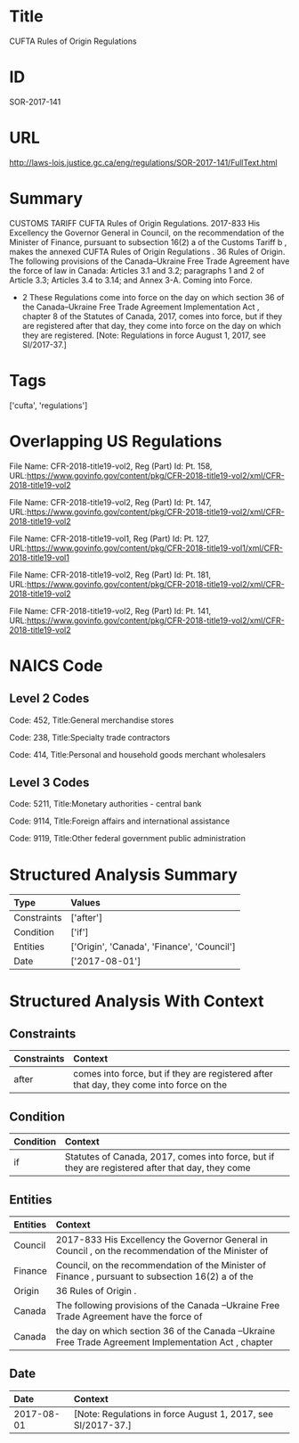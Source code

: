 # Title
CUFTA Rules of Origin Regulations


# ID
SOR-2017-141

# URL
http://laws-lois.justice.gc.ca/eng/regulations/SOR-2017-141/FullText.html


# Summary
CUSTOMS TARIFF CUFTA Rules of Origin Regulations.
2017-833 His Excellency the Governor General in Council, on the recommendation of the Minister of Finance, pursuant to subsection 16(2) a  of the  Customs Tariff b , makes the annexed  CUFTA Rules of Origin Regulations .
36 Rules of Origin.
The following provisions of the Canada–Ukraine Free Trade Agreement have the force of law in Canada: Articles 3.1 and 3.2; paragraphs 1 and 2 of Article 3.3; Articles 3.4 to 3.14; and Annex 3-A.
Coming into Force.
* 2 These Regulations come into force on the day on which section 36 of the  Canada–Ukraine Free Trade Agreement Implementation Act , chapter 8 of the Statutes of Canada, 2017, comes into force, but if they are registered after that day, they come into force on the day on which they are registered.
[Note: Regulations in force August 1, 2017,  see  SI/2017-37.] 


# Tags
['cufta', 'regulations']


# Overlapping US Regulations
File Name: CFR-2018-title19-vol2, Reg (Part) Id: Pt. 158, URL:https://www.govinfo.gov/content/pkg/CFR-2018-title19-vol2/xml/CFR-2018-title19-vol2

File Name: CFR-2018-title19-vol2, Reg (Part) Id: Pt. 147, URL:https://www.govinfo.gov/content/pkg/CFR-2018-title19-vol2/xml/CFR-2018-title19-vol2

File Name: CFR-2018-title19-vol1, Reg (Part) Id: Pt. 127, URL:https://www.govinfo.gov/content/pkg/CFR-2018-title19-vol1/xml/CFR-2018-title19-vol1

File Name: CFR-2018-title19-vol2, Reg (Part) Id: Pt. 181, URL:https://www.govinfo.gov/content/pkg/CFR-2018-title19-vol2/xml/CFR-2018-title19-vol2

File Name: CFR-2018-title19-vol2, Reg (Part) Id: Pt. 141, URL:https://www.govinfo.gov/content/pkg/CFR-2018-title19-vol2/xml/CFR-2018-title19-vol2




# NAICS Code
## Level 2 Codes
Code: 452, Title:General merchandise stores

Code: 238, Title:Specialty trade contractors

Code: 414, Title:Personal and household goods merchant wholesalers




## Level 3 Codes
Code: 5211, Title:Monetary authorities - central bank

Code: 9114, Title:Foreign affairs and international assistance

Code: 9119, Title:Other federal government public administration







# Structured Analysis Summary
| Type        | Values                                     |
|:------------|:-------------------------------------------|
| Constraints | ['after']                                  |
| Condition   | ['if']                                     |
| Entities    | ['Origin', 'Canada', 'Finance', 'Council'] |
| Date        | ['2017-08-01']                             |


# Structured Analysis With Context
 


## Constraints
| Constraints   | Context                                                                                  |
|:--------------|:-----------------------------------------------------------------------------------------|
| after         | comes into force, but if they are registered after that day, they come into force on the |


## Condition
| Condition   | Context                                                                                          |
|:------------|:-------------------------------------------------------------------------------------------------|
| if          | Statutes of Canada, 2017, comes into force, but if they are registered after that day, they come |


## Entities
| Entities   | Context                                                                                              |
|:-----------|:-----------------------------------------------------------------------------------------------------|
| Council    | 2017-833 His Excellency the Governor General in  Council , on the recommendation of the Minister of  |
| Finance    | Council, on the recommendation of the Minister of Finance , pursuant to subsection 16(2) a of the    |
| Origin     | 36 Rules of  Origin .                                                                                |
| Canada     | The following provisions of the  Canada –Ukraine Free Trade Agreement have the force of              |
| Canada     | the day on which section 36 of the Canada –Ukraine Free Trade Agreement Implementation Act , chapter |


## Date
| Date       | Context                                                        |
|:-----------|:---------------------------------------------------------------|
| 2017-08-01 | [Note: Regulations in force August 1, 2017,  see  SI/2017-37.] |


